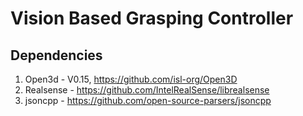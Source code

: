 # **Vision Based Grasping Controller**
## Dependencies
1. Open3d - V0.15, https://github.com/isl-org/Open3D
2. Realsense - https://github.com/IntelRealSense/librealsense
3. jsoncpp - https://github.com/open-source-parsers/jsoncpp

